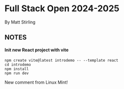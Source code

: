 # Full Stack Open 2024-2025
By Matt Stirling

## NOTES

#### Init new React project with vite

```
npm create vite@latest introdemo -- --template react
cd introdemo
npm install
npm run dev
```

New comment from Linux Mint!
